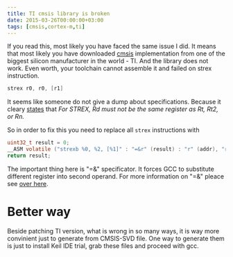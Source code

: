 ```yaml
---
title: TI cmsis library is broken
date: 2015-03-26T00:00:00+03:00
tags: [cmsis,cortex-m,ti]
---
```


If you read this, most likely you have faced the same issue I did. It
means that most likely you have downloaded
[cmsis](http://www.ti.com/tool/cmsis_device_headers) implementation from one of the
biggest silicon manufacturer in the world - TI. And the library does not work. Even worth,
your toolchain cannot assemble it and failed on strex instruction.

```asm
strex r0, r0, [r1]
```

It seems like someone do not give a dump about specifications. Because it
cleary [states](http://infocenter.arm.com/help/index.jsp?topic=/com.arm.doc.dui0489e/Cihbghef.html) that
*For STREX, Rd must not be the same register as Rt, Rt2, or Rn.*

<!--more-->

So in order to fix this you need to replace all `strex` instructions with

```c
uint32_t result = 0;
__ASM volatile ("strexb %0, %2, [%1]" : "=&r" (result) : "r" (addr), "r" (value));
return result;
```

The important thing here is "=&" specificator. It forces GCC to substitute different register into second operand.
For more information on "=&" pleace see [over here](http://www.ibiblio.org/gferg/ldp/GCC-Inline-Assembly-HOWTO.html).


Better way
==========

Beside patching TI version, what is wrong in so many ways, it is way more convinient just to generate from
CMSIS-SVD file. One way to generate them is just to install Keil IDE trial, grab these files and proceed with gcc.

